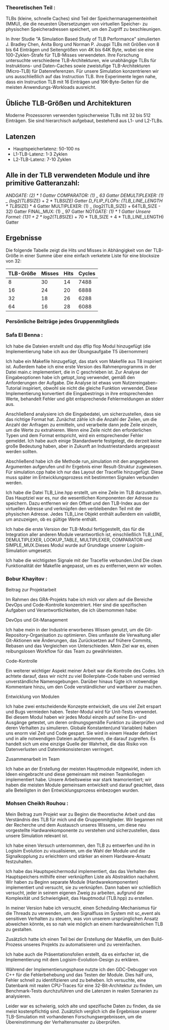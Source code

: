 ### Theoretischen Teil :

TLBs (kleine, schnelle Caches) sind Teil der Speichermanagementeinheit (MMU), die die neuesten Übersetzungen von virtuellen Speicher- zu physischen Speicheradressen speichert, um den Zugriff zu beschleunigen.

In ihrer Studie "A Simulation Based Study of TLB Performance" simulierten J. Bradley Chen, Anita Borg und Norman P. Jouppi TLBs mit Größen von 8 bis 64 Einträgen und Seitengrößen von 4K bis 64K Byte, wobei sie eine 100-Zyklen-Strafe für TLB-Misses verwendeten. Ihre Forschung untersuchte verschiedene TLB-Architekturen, wie unabhängige TLBs für Instruktions- und Daten-Caches sowie zweistufige TLB-Architekturen (Micro-TLB) für Datenreferenzen. Für unsere Simulation konzentrieren wir uns ausschließlich auf das Instruction TLB. Ihre Experimente legen nahe, dass ein Instruction TLB mit 16 Einträgen und 16K-Byte-Seiten für die meisten Anwendungs-Workloads ausreicht.

## Übliche TLB-Größen und Architekturen

Moderne Prozessoren verwenden typischerweise TLBs mit 32 bis 512 Einträgen. Sie sind hierarchisch aufgebaut, bestehend aus L1- und L2-TLBs.

## Latenzen

- Hauptspeicherlatenz: 50-100 ns
- L1-TLB-Latenz: 1-3 Zyklen
- L2-TLB-Latenz: 7-10 Zyklen

## Alle in der TLB verwendeten Module und ihre primitive Gatteranzahl:

AND*GATE: (2) * 1 Gatter
COMPARATOR: (1) _ 63 Gatter
DEMULTIPLEXER: (1) _ (log2(TLB*SIZE) + 2 * TLB*SIZE) Gatter
D_FLIP_FLOPs: (TLB_LINE_LENGTH * TLB*SIZE) * 4 Gatter
MULTIPLEXER: (1) _ (log2(TLB_SIZE) + 64TLB_SIZE - 32) Gatter
FINAL_MUX: (1) _ 97 Gatter
NOT*GATE: (1) * 1 Gatter
Unsere Formel: (131 + 2 * log2(TLB*SIZE) + 70 \* TLB_SIZE + 4 \* TLB_LINE_LENGTH) Gatter

## Ergebnisse

Die folgende Tabelle zeigt die Hits und Misses in Abhängigkeit von der TLB-Größe in einer Summe über eine einfach verketete Liste für eine blocksize von 32:

| TLB-Größe | Misses | Hits | Cycles |
| --------- | ------ | ---- | ------ |
| 8         | 30     | 14   | 7488   |
| 16        | 24     | 20   | 6888   |
| 32        | 18     | 26   | 6288   |
| 64        | 16     | 28   | 6088   |

### Persönliche Beiträge jedes Gruppenmitglieds

### Safa El Benna :
Ich habe die Dateien erstellt und das dflip flop Modul hinzugefügt (die Implementierung habe ich aus der Übungsaufgabe T5 übernommen)

Ich habe ein Makefile hinzugefügt, das stark vom Makefile aus T8 inspiriert ist. Außerdem habe ich eine erste Version des Rahmenprogramms in der Datei main.c implementiert, die in C geschrieben ist. Zur Analyse der Eingabeoptionen habe ich getopt_long verwendet, gemäß den Anforderungen der Aufgabe. Die Analyse ist etwas vom Nutzereingaben-Tutorial inspiriert, obwohl sie nicht die gleiche Funktion verwendet. Diese Implementierung konvertiert die Eingabestrings in ihre entsprechenden Werte, behandelt Fehler und gibt entsprechende Fehlermeldungen an stderr aus.

Anschließend analysiere ich die Eingabedatei, um sicherzustellen, dass sie das richtige Format hat. Zunächst zähle ich die Anzahl der Zeilen, um die Anzahl der Anfragen zu ermitteln, und verarbeite dann jede Zeile einzeln, um die Werte zu extrahieren. Wenn eine Zeile nicht den erforderlichen Typen und dem Format entspricht, wird ein entsprechender Fehler gemeldet. Ich habe auch einige Standardwerte festgelegt, die derzeit keine große Bedeutung haben, aber in Zukunft an Industriestandards angepasst werden sollten.

Abschließend habe ich die Methode run_simulation mit den angegebenen Argumenten aufgerufen und ihr Ergebnis einer Result-Struktur zugewiesen. Für simulation.cpp habe ich nur das Layout der Tracefile hinzugefügt. Diese muss später im Entwicklungsprozess mit bestimmten Signalen verbunden werden.

Ich habe die Datei TLB_Line.hpp erstellt, um eine Zeile im TLB darzustellen. Das Hauptziel war es, nur die wesentlichen Komponenten der Adresse zu speichern. Dazu entfernen wir den Offset und den TLB-Index aus der virtuellen Adresse und verknüpfen den verbleibenden Teil mit der physischen Adresse. Jedes TLB_Line Objekt enthält außerdem ein validBit, um anzuzeigen, ob es gültige Werte enthält.

Ich habe die erste Version der TLB-Modul fertiggestellt, das für die Integration aller anderen Module verantwortlich ist, einschließlich TLB_LINE, DEMULTIPLEXER, LOOKUP_TABLE, MULTIPLEXER, COMPARATOR und SIMPLE_MUX.Dieses Modul wurde auf Grundlage unserer Logisim-Simulation umgesetzt.

Ich habe die wichtigsten Signale mit der Tracefile verbunden.Und Die clean Funktionalität der Makefile angepasst, um es zu entfernen,wenn wir wollen.

### Bobur Khayitov :

Beitrag zur Projektarbeit

Im Rahmen des GRA-Projekts habe ich mich vor allem auf die Bereiche DevOps und Code-Kontrolle konzentriert. Hier sind die spezifischen Aufgaben und Verantwortlichkeiten, die ich übernommen habe:

DevOps und Git-Management

Ich habe mein in der Industrie erworbenes Wissen genutzt, um die Git-Repository-Organisation zu optimieren. Dies umfasste die Verwaltung aller Git-Aktionen wie Änderungen, das Zurücksetzen auf frühere Commits, Rebasen und das Vergleichen von Unterschieden. Mein Ziel war es, einen reibungslosen Workflow für das Team zu gewährleisten.

Code-Kontrolle

Ein weiterer wichtiger Aspekt meiner Arbeit war die Kontrolle des Codes. Ich achtete darauf, dass wir nicht zu viel Boilerplate-Code haben und vermied unverständliche Namensgebungen. Darüber hinaus fügte ich notwendige Kommentare hinzu, um den Code verständlicher und wartbarer zu machen.

Entwicklung von Modulen

Ich habe zwei entscheidende Konzepte entwickelt, die uns viel Zeit erspart und Bugs vermieden haben. Tester-Modul wird für Unit-Tests verwendet. Bei diesem Modul haben wir jedes Modul einzeln auf seine Ein- und Ausgänge getestet, um deren ordnungsgemäße Funktion zu überprüfen und deren Verhalten zu simulieren. Globale Konstanten(und Variablen) haben uns enorm viel Zeit und Code gespart. Sie wird in einem Header definiert und in alle notwendigen Dateien aufgenommen, die darauf zugreifen. Es handelt sich um eine einzige Quelle der Wahrheit, die das Risiko von Datenverlusten und Dateninkonsistenzen verringert. 

Zusammenarbeit im Team

Ich habe an der Erstellung der meisten Hauptmodule mitgewirkt, indem ich Ideen eingebracht und diese gemeinsam mit meinen Teamkollegen implementiert habe. Unsere Arbeitsweise war stark teamorientiert; wir haben die meisten Module gemeinsam entwickelt und darauf geachtet, dass alle Beteiligten in den Entwicklungsprozess einbezogen wurden.

### Mohsen Cheikh Rouhou :

Mein Beitrag zum Projekt war zu Beginn die theoretische Arbeit und das Verständnis des TLB für mich und die Gruppenmitglieder. Wir begannen mit der Recherche und dem Austausch unseres Wissens, um diese neu vorgestellte Hardwarekomponente zu verstehen und sicherzustellen, dass unsere Simulation relevant ist.

Ich habe einen Versuch unternommen, den TLB zu entwerfen und ihn in Logisim Evolution zu visualisieren, um die Wahl der Module und die Signalkopplung zu erleichtern und stärker an einem Hardware-Ansatz festzuhalten.

Ich habe das Hauptspeichermodul implementiert, das das Verhalten des Hauptspeichers mithilfe einer verknüpften Liste als Abstraktion nachahmt. Wir haben zu Beginn separate Module (Hardwarekomponenten) implementiert und versucht, sie zu verknüpfen. Dann haben wir schließlich versucht, jeder in seinem eigenen Zweig zu arbeiten, aufgrund der Komplexität und Schwierigkeit, das Hauptmodul (TLB.hpp) zu erstellen.

In meiner Version habe ich versucht, einen Scheduling-Mechanismus für die Threads zu verwenden, um den Signalfluss im System mit sc_event als sensitiven Verhalten zu steuern, was von unserem ursprünglichen Ansatz abweichen könnte, es so nah wie möglich an einem hardwareähnlichen TLB zu gestalten.

Zusätzlich hatte ich einen Teil bei der Erstellung der Makefile, um den Build-Prozess unseres Projekts zu automatisieren und zu vereinfachen.

Ich habe auch die Präsentationsfolien erstellt, da es einfacher ist, die Implementierung mit dem Logisim-Evolution-Design zu erklären.

Während der Implementierungsphase nutzte ich den GDC-Debugger von C++ für die Fehlerbehebung und das Testen der Module. Dies half uns, Fehler schnell zu identifizieren und zu beheben. Ich versuchte, eine Datenbank mit realen CPU-Traces für eine 32-Bit-Architektur zu finden, um Benchmark-Tests durchzuführen und die Latenzen in realen Szenarien zu analysieren.

Leider war es schwierig, solch alte und spezifische Daten zu finden, da sie meist kostenpflichtig sind. Zusätzlich verglich ich die Ergebnisse unserer TLB-Simulation mit vorhandenen Forschungsergebnissen, um die Übereinstimmung der Verhaltensmuster zu überprüfen.